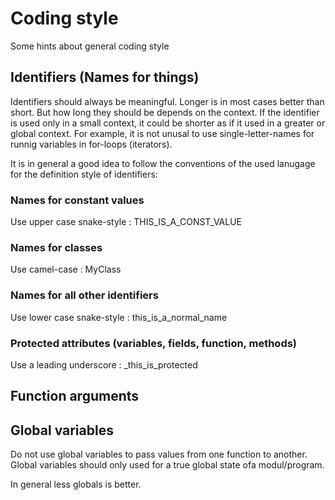 # Coding style
Some hints about general coding style

## Identifiers (Names for things)
Identifiers should always be meaningful. Longer is in most cases better than short. But
how long they should be depends on the context. If the identifier is used only in a small
context, it could be shorter as if it used in a greater or global context. For example, it 
is not unusal to use single-letter-names for runnig variables in for-loops (iterators).

It is in general a good idea to follow the conventions of the used lanugage for
the definition style of identifiers:

### Names for constant values
Use upper case snake-style : THIS_IS_A_CONST_VALUE

### Names for classes
Use camel-case : MyClass

### Names for all other identifiers
Use lower case snake-style : this_is_a_normal_name

### Protected attributes (variables, fields, function, methods)
Use a leading underscore : _this_is_protected

## Function arguments


## Global variables
Do not use global variables to pass values from one function to another.
Global variables should only used for a true global state ofa modul/program.

In general less globals is better.






